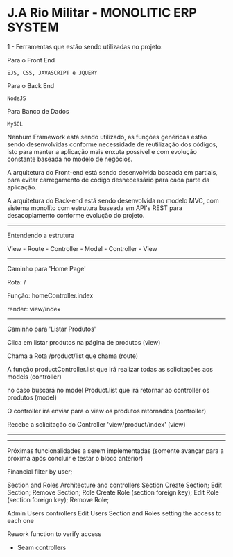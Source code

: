 # J.A Rio Militar - MONOLITIC ERP SYSTEM

1 - Ferramentas que estão sendo utilizadas no projeto:

Para o Front End

	EJS, CSS, JAVASCRIPT e JQUERY

Para o Back End

	NodeJS

Para Banco de Dados
	
	MySQL

Nenhum Framework está sendo utilizado, as funções genéricas estão sendo desenvolvidas
conforme necessidade de reutilização dos códigos, isto para manter a aplicação mais enxuta possível e com evolução 
constante baseada no modelo de negócios.

A arquitetura do Front-end está sendo desenvolvida baseada em partials, para evitar carregamento de código desnecessário para cada parte da aplicação.

A arquitetura do Back-end está sendo desenvolvida no modelo MVC, com sistema monolíto com estrutura baseada em API's REST para desacoplamento conforme evolução do projeto.

--------------------------------------------------

Entendendo a estrutura

View - Route - Controller - Model - Controller - View

---

Caminho para 'Home Page'

Rota: /

Função: homeController.index

render: view/index

---

Caminho para 'Listar Produtos'

Clica em listar produtos na página de produtos (view)

Chama a Rota /product/list que chama (route)

A função productController.list que irá realizar todas as solicitações aos models (controller)

no caso buscará no model Product.list que irá retornar ao controller os produtos (model)

O controller irá enviar para o view os produtos retornados (controller)

Recebe a solicitação do Controller 'view/product/index' (view)

---

---------------------------------------------------

Próximas funcionalidades a serem implementadas (somente avançar para a próxima após concluir e testar o bloco anterior)



Financial filter by user;

Section and Roles Architecture and controllers
	Section
		Create Section;
		Edit Section;
		Remove Section;
	Role
		Create Role (section foreign key);
		Edit Role (section foreign key); 
		Remove Role;


Admin Users controllers
	Edit Users Section and Roles setting the access to each one

Rework function to verify access

 - Seam controllers